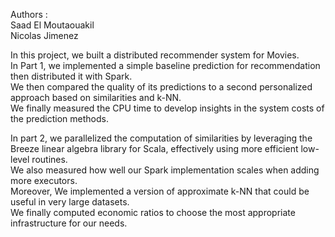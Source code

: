 Authors :  
Saad El Moutaouakil  
Nicolas Jimenez  
  
  
  
In this project, we built a distributed recommender system for Movies.  
In Part 1,  we implemented a simple baseline prediction for recommendation then distributed it with Spark.  
We then compared the quality of its predictions to a second personalized approach based on similarities and k-NN.  
We finally measured the CPU time to develop insights in the system costs of the prediction methods.  
    
       
In part 2, we parallelized the computation of similarities by leveraging the Breeze linear algebra library for Scala, effectively using
more efficient low-level routines.    
We also measured how well our Spark implementation scales when adding more executors.   
Moreover, We implemented a version of approximate k-NN that could be useful in very large datasets.    
We finally computed economic ratios to choose the most appropriate infrastructure for our needs.  
